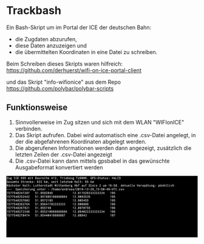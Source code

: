 # Trackbash
Ein Bash-Skript um im Portal der ICE der deutschen Bahn:
* die Zugdaten abzurufen,
* diese Daten anzuzeigen 
und 
* die übermittelten Koordinaten in eine Datei zu schreiben.

Beim Schreiben dieses Skripts waren hilfreich:
https://github.com/derhuerst/wifi-on-ice-portal-client

und das Skript "info-wifionice" aus dem Repo 
https://github.com/polybar/polybar-scripts

## Funktionsweise

1. Sinnvollerweise im Zug sitzen und sich mit dem WLAN "WIFIonICE"
verbinden.
1. Das Skript aufrufen. Dabei wird automatisch eine .csv-Datei angelegt, in
der die abgefahrenen Koordinaten abgelegt werden.
1. Die abgerufenen Informationen werden dann angezeigt, zusätzlich die
letzten Zeilen der .csv-Datei angezeigt
1. Die .csv-Datei kann dann mittels gpsbabel in das gewünschte Ausgabeformat
konvertiert werden


![alt text](https://raw.githubusercontent.com/MelliTiger/trackbash/master/trackbash.png)
